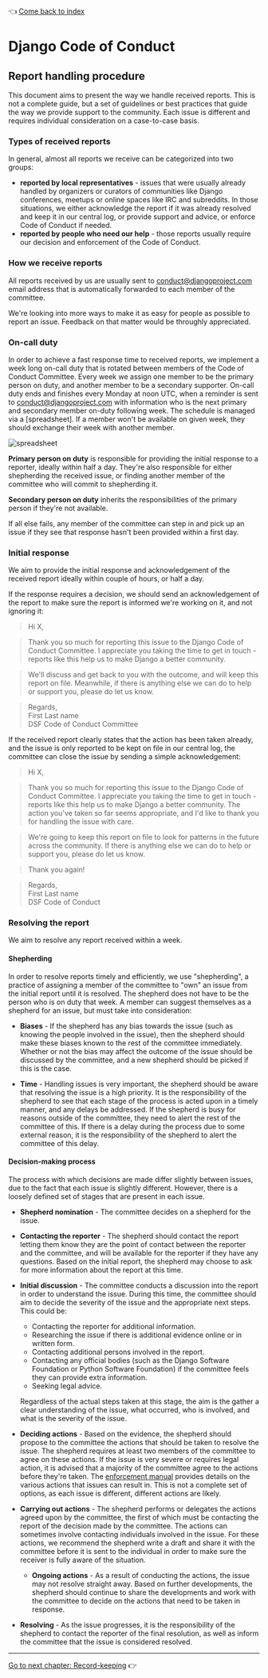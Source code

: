 :point_left: [Come back to index](README.md)

# Django Code of Conduct

## Report handling procedure

This document aims to present the way we handle received reports. This is not a complete guide, but a set of guidelines or best practices that guide the way we provide support to the community. Each issue is different and requires individual consideration on a case-to-case basis.

### Types of received reports

In general, almost all reports we receive can be categorized into two groups:

- **reported by local representatives** - issues that were usually already handled by organizers or curators of communities like Django conferences, meetups or online spaces like IRC and subreddits. In those situations, we either acknowledge the report if it was already resolved and keep it in our central log, or provide support and advice, or enforce Code of Conduct if needed.
- **reported by people who need our help** - those reports usually require our decision and enforcement of the Code of Conduct.

### How we receive reports

All reports received by us are usually sent to [conduct@djangoproject.com](mailto:conduct@djangoproject.com) email address that is automatically forwarded to each member of the committee.

We're looking into more ways to make it as easy for people as possible to report an issue. Feedback on that matter would be throughly appreciated.

### On-call duty

In order to achieve a fast response time to received reports, we implement a week long on-call duty that is rotated between members of the Code of Conduct Committee. Every week we assign one member to be the primary person on duty, and another member to be a secondary supporter. On-call duty ends and finishes every Monday at noon UTC, when a reminder is sent to conduct@djangoproject.com with information who is the next primary and secondary member on-duty following week. The schedule is managed via a [spreadsheet]. If a member won't be available on given week, they should exchange their week with another member.

![spreadsheet](https://docs.google.com/a/sitarska.com/uc?authuser=0&id=0B_sMcBckSgWqX1p5cm50UmQ1VVk)

**Primary person on duty** is responsible for providing the initial response to a reporter, ideally within half a day. They're also responsible for either shepherding the received issue, or finding another member of the committee who will commit to shepherding it.

**Secondary person on duty** inherits the responsibilities of the primary person if they're not available.

If all else fails, any member of the committee can step in and pick up an issue if they see that response hasn't been provided within a first day.

### Initial response

We aim to provide the initial response and acknowledgement of the received report ideally within couple of hours, or half a day.

If the response requires a decision, we should send an acknowledgement of the report to make sure the report is informed we're working on it, and not ignoring it:

> Hi X,

> Thank you so much for reporting this issue to the Django Code of Conduct Committee. I appreciate you taking the time to get in touch - reports like this help us to make Django a  better community.

> We'll discuss and get back to you with the outcome, and will keep this report on file. Meanwhile, if there is anything else we can do to help or support you, please do let us know.

> Regards,  
> First Last name  
> DSF Code of Conduct Committee

If the received report clearly states that the action has been taken already, and the issue is only reported to be kept on file in our central log, the committee can close the issue by sending a simple acknowledgement:

> Hi X,

> Thank you so much for reporting this issue to the Django Code of Conduct Committee. I appreciate you taking the time to get in touch - reports like this help us to make Django a  better community. The action you've taken so far seems appropriate, and I'd like to thank you for handling the issue with care.

> We're going to keep this report on file to look for patterns in the future across the community. If there is anything else we can do to help or support you, please do let us know.

> Thank you again!

> Regards,  
> First Last name  
> DSF Code of Conduct

### Resolving the report

We aim to resolve any report received within a week.

#### Shepherding

In order to resolve reports timely and efficiently, we use "shepherding", a practice of assigning a member of the committee to "own" an issue from the initial report until it is resolved. The shepherd does not have to be the person who is on duty that week. A member can suggest themselves as a shepherd for an issue, but must take into consideration:

- **Biases** - If the shepherd has any bias towards the issue (such as knowing the people involved in the issue), then the shepherd should make these biases known to the rest of the committee immediately. Whether or not the bias may affect the outcome of the issue should be discussed by the committee, and a new shepherd should be picked if this is the case.

- **Time** - Handling issues is very important, the shepherd should be aware that resolving the issue is a high priority. It is the responsibility of the shepherd to see that each stage of the process is acted upon in a timely manner, and any delays be addressed. If the shepherd is busy for reasons outside of the committee, they need to alert the rest of the committee of this. If there is a delay during the process due to some external reason, it is the responsibility of the shepherd to alert the committee of this delay.


#### Decision-making process

The process with which decisions are made differ slightly between issues, due to the fact that each issue is slightly different. However, there is a loosely defined set of stages that are present in each issue.

- **Shepherd nomination** - The committee decides on a shepherd for the issue.
- **Contacting the reporter** - The shepherd should contact the report letting them know they are the point of contact between the reporter and the committee, and will be available for the reporter if they have any questions. Based on the initial report, the shepherd may choose to ask for more information about the report at this time.
- **Initial discussion** - The committee conducts a discussion into the report in order to understand the issue. During this time, the committee should aim to decide the severity of the issue and the appropriate next steps. This could be:

    - Contacting the reporter for additional information.
    - Researching the issue if there is additional evidence online or in written form.
    - Contacting additional persons involved in the report.
    - Contacting any official bodies (such as the Django Software Foundation or Python Software Foundation) if the committee feels they can provide extra information.
    - Seeking legal advice.

    Regardless of the actual steps taken at this stage, the aim is the gather a clear understanding of the issue, what occurred, who is involved, and what is the severity of the issue.

- **Deciding actions** - Based on the evidence, the shepherd should propose to the committee the actions that should be taken to resolve the issue. The shepherd requires at least two members of the committee to agree on these actions. If the issue is very severe or requires legal action, it is advised that a majority of the committee agree to the actions before they're taken. The [enforcement manual](https://www.djangoproject.com/conduct/enforcement-manual/) provides details on the various actions that issues can result in. This is not a complete set of options, as each issue is different, different actions are likely.

 - **Carrying out actions** - The shepherd performs or delegates the actions agreed upon by the committee, the first of which must be contacting the report of the decision made by the committee. The actions can sometimes involve contacting individuals involved in the issue. For these actions, we recommend the shepherd write a draft and share it with the committee before it is sent to the individual in order to make sure the receiver is fully aware of the situation.

	- **Ongoing actions** - As a result of conducting the actions, the issue may not resolve straight away. Based on further developments, the shepherd should continue to share the developments and work with the committee to decide on the actions that need to be taken in response.

- **Resolving** - As the issue progresses, it is the responsibility of the shepherd to contact the reporter of the final resolution, as well as inform the committee that the issue is considered resolved.



----

[Go to next chapter: Record-keeping](records.md) :point_right:
